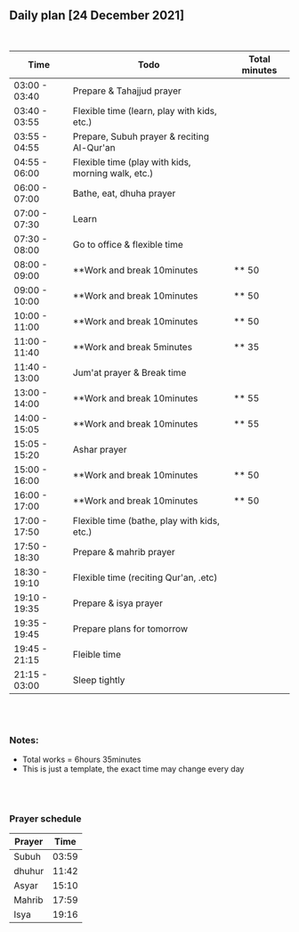 ## Daily plan [24 December 2021]
<br />

Time|                 Todo|                                                Total minutes    
|-|-|-|
03:00 - 03:40|        Prepare & Tahajjud prayer|
03:40 - 03:55|        Flexible time (learn, play with kids, etc.)|
03:55 - 04:55|        Prepare, Subuh prayer & reciting Al-Qur'an|
04:55 - 06:00|        Flexible time (play with kids, morning walk, etc.)|
06:00 - 07:00|        Bathe, eat, dhuha prayer|
07:00 - 07:30|        Learn|
07:30 - 08:00|        Go to office & flexible time|
08:00 - 09:00|        **Work and break 10minutes|**    50
09:00 - 10:00|        **Work and break 10minutes|**    50
10:00 - 11:00|        **Work and break 10minutes|**    50
11:00 - 11:40|        **Work and break 5minutes|**     35
11:40 - 13:00|        Jum'at prayer & Break time|
13:00 - 14:00|        **Work and break 10minutes|**    55
14:00 - 15:05|        **Work and break 10minutes|**    55
15:05 - 15:20|        Ashar prayer|
15:00 - 16:00|        **Work and break 10minutes|**    50
16:00 - 17:00|        **Work and break 10minutes|**    50
17:00 - 17:50|        Flexible time (bathe, play with kids, etc.)|
17:50 - 18:30|        Prepare & mahrib prayer|
18:30 - 19:10|        Flexible time (reciting Qur'an, .etc)|
19:10 - 19:35|        Prepare & isya prayer|
19:35 - 19:45|        Prepare plans for tomorrow
19:45 - 21:15|        Fleible time|
21:15 - 03:00|        Sleep tightly|

<br />
<br />

### Notes:<br />
- Total works = 6hours 35minutes
- This is just a template, the exact time may change every day

<br />
<br />

### Prayer schedule
Prayer|         Time
|-|-|
Subuh|          03:59
dhuhur|         11:42
Asyar|          15:10
Mahrib|         17:59
Isya|           19:16